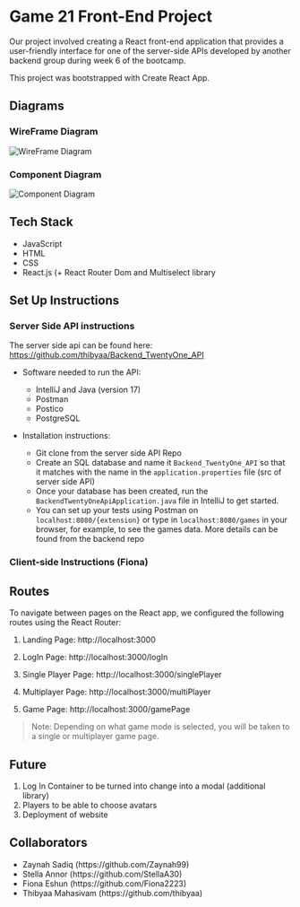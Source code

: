 # Game 21 Front-End Project
Our project involved creating a React front-end application that provides a user-friendly interface for one of the server-side APIs developed by another backend group during week 6 of the bootcamp. 

This project was bootstrapped with Create React App.

## Diagrams
### WireFrame Diagram

![WireFrame Diagram](https://github.com/thibyaa/FrontEnd_TwentyOne/assets/105393816/542b40c5-b847-4ebf-83d8-b668ee80b526)


### Component Diagram

![Component Diagram](https://github.com/thibyaa/FrontEnd_TwentyOne/assets/105393816/6da46d54-2e18-4968-8fb7-62499d075adb)


## Tech Stack

<ul>
<li> JavaScript </li>
<li> HTML </li>
<li> CSS </li>
<li> React.js (+ React Router Dom and Multiselect library </li>
</ul>

## Set Up Instructions
### Server Side API instructions
The server side api can be found here:
https://github.com/thibyaa/Backend_TwentyOne_API


* Software needed to run the API: 
	* IntelliJ and Java (version 17)
	* Postman
	* Postico
	* PostgreSQL

* Installation instructions:
	* Git clone from the server side API Repo
	* Create an SQL database  and name it `Backend_TwentyOne_API` so that it matches with the name in the `application.properties` file (src of server side API)
	* Once your database has been created, run the `BackendTwentyOneApiApplication.java` file in IntelliJ to get started.
	* You can set up your tests using Postman on `localhost:8080/{extension}` or type in `localhost:8080/games` in your browser, for example, to see the games data. More details can be found from the backend repo
	





### Client-side Instructions (Fiona)



## Routes 
To navigate between pages on the React app, we configured the following routes using the React Router:

1. Landing Page: http://localhost:3000

2. LogIn Page: http://localhost:3000/logIn

3. Single Player Page: http://localhost:3000/singlePlayer

4. Multiplayer Page: http://localhost:3000/multiPlayer

5. Game Page: http://localhost:3000/gamePage

>Note: Depending on what game mode is selected, you will be taken to a single or multiplayer game page.




## Future

<ol>
<li> Log In Container to be turned into change into a modal (additional library) </li>
<li> Players to be able to choose avatars </li>
<li> Deployment of website </li>
</ol>

## Collaborators 

<ul>
<li> Zaynah Sadiq (https://github.com/Zaynah99) </li>
<li> Stella Annor (https://github.com/StellaA30) </li>
<li> Fiona Eshun (https://github.com/Fiona2223) </li>
<li> Thibyaa Mahasivam (https://github.com/thibyaa) </li>
</ul>
